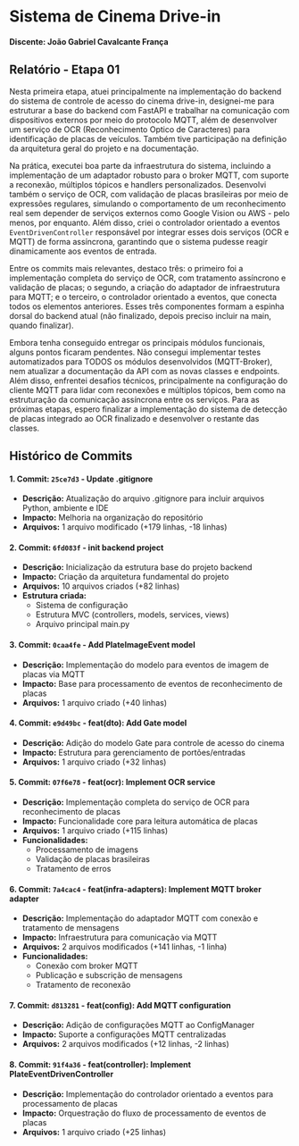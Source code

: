 # Sistema de Cinema Drive-in 

#### Discente: João Gabriel Cavalcante França

## Relatório - Etapa 01


Nesta primeira etapa, atuei principalmente na implementação do backend do sistema de controle de acesso do cinema drive-in, designei-me para estruturar a base do backend com FastAPI e trabalhar na comunicação com dispositivos externos por meio do protocolo MQTT, além de desenvolver um serviço de OCR (Reconhecimento Optico de Caracteres) para identificação de placas de veículos. Também tive participação na definição da arquitetura geral do projeto e na documentação.

Na prática, executei boa parte da infraestrutura do sistema, incluindo a implementação de um adaptador robusto para o broker MQTT, com suporte a reconexão, múltiplos tópicos e handlers personalizados. Desenvolvi também o serviço de OCR, com validação de placas brasileiras por meio de expressões regulares, simulando o comportamento de um reconhecimento real sem depender de serviços externos como Google Vision ou AWS - pelo menos, por enquanto. Além disso, criei o controlador orientado a eventos ```EventDrivenController``` responsável por integrar esses dois serviços (OCR e MQTT) de forma assíncrona, garantindo que o sistema pudesse reagir dinamicamente aos eventos de entrada.

Entre os commits mais relevantes, destaco três: o primeiro foi a implementação completa do serviço de OCR, com tratamento assíncrono e validação de placas; o segundo, a criação do adaptador de infraestrutura para MQTT; e o terceiro, o controlador orientado a eventos, que conecta todos os elementos anteriores. Esses três componentes formam a espinha dorsal do backend atual (não finalizado, depois preciso incluir na main, quando finalizar).

Embora tenha conseguido entregar os principais módulos funcionais, alguns pontos ficaram pendentes. Não consegui implementar testes automatizados para TODOS os módulos desenvolvidos (MQTT-Broker), nem atualizar a documentação da API com as novas classes e endpoints. Além disso, enfrentei desafios técnicos, principalmente na configuração do cliente MQTT para lidar com reconexões e múltiplos tópicos, bem como na estruturação da comunicação assíncrona entre os serviços. Para as próximas etapas, espero finalizar a implementação do sistema de detecção de placas integrado ao OCR finalizado e desenvolver o restante das classes.

## Histórico de Commits

#### 1. **Commit:** `25ce7d3` - Update .gitignore
- **Descrição:** Atualização do arquivo .gitignore para incluir arquivos Python, ambiente e IDE
- **Impacto:** Melhoria na organização do repositório
- **Arquivos:** 1 arquivo modificado (+179 linhas, -18 linhas)

#### 2. **Commit:** `6fd083f` - init backend project
- **Descrição:** Inicialização da estrutura base do projeto backend
- **Impacto:** Criação da arquitetura fundamental do projeto
- **Arquivos:** 10 arquivos criados (+82 linhas)
- **Estrutura criada:**
  - Sistema de configuração
  - Estrutura MVC (controllers, models, services, views)
  - Arquivo principal main.py

#### 3. **Commit:** `0caa4fe` - Add PlateImageEvent model
- **Descrição:** Implementação do modelo para eventos de imagem de placas via MQTT
- **Impacto:** Base para processamento de eventos de reconhecimento de placas
- **Arquivos:** 1 arquivo criado (+40 linhas)

#### 4. **Commit:** `e9d49bc` - feat(dto): Add Gate model
- **Descrição:** Adição do modelo Gate para controle de acesso do cinema
- **Impacto:** Estrutura para gerenciamento de portões/entradas
- **Arquivos:** 1 arquivo criado (+32 linhas)

#### 5. **Commit:** `07f6e78` - feat(ocr): Implement OCR service
- **Descrição:** Implementação completa do serviço de OCR para reconhecimento de placas
- **Impacto:** Funcionalidade core para leitura automática de placas
- **Arquivos:** 1 arquivo criado (+115 linhas)
- **Funcionalidades:**
  - Processamento de imagens
  - Validação de placas brasileiras
  - Tratamento de erros

#### 6. **Commit:** `7a4cac4` - feat(infra-adapters): Implement MQTT broker adapter
- **Descrição:** Implementação do adaptador MQTT com conexão e tratamento de mensagens
- **Impacto:** Infraestrutura para comunicação via MQTT
- **Arquivos:** 2 arquivos modificados (+141 linhas, -1 linha)
- **Funcionalidades:**
  - Conexão com broker MQTT
  - Publicação e subscrição de mensagens
  - Tratamento de reconexão

#### 7. **Commit:** `d813281` - feat(config): Add MQTT configuration
- **Descrição:** Adição de configurações MQTT ao ConfigManager
- **Impacto:** Suporte a configurações MQTT centralizadas
- **Arquivos:** 2 arquivos modificados (+12 linhas, -2 linhas)

#### 8. **Commit:** `91f4a36` - feat(controller): Implement PlateEventDrivenController
- **Descrição:** Implementação do controlador orientado a eventos para processamento de placas
- **Impacto:** Orquestração do fluxo de processamento de eventos de placas
- **Arquivos:** 1 arquivo criado (+25 linhas)
